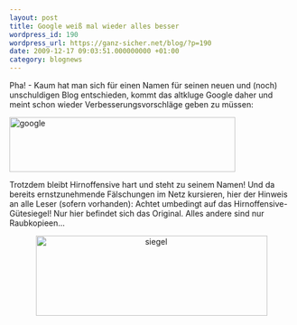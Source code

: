 ```yaml
---
layout: post
title: Google weiß mal wieder alles besser
wordpress_id: 190
wordpress_url: https://ganz-sicher.net/blog/?p=190
date: 2009-12-17 09:03:51.000000000 +01:00
category: blognews
---
```

Pha! - Kaum hat man sich für einen Namen für seinen neuen und (noch) unschuldigen Blog entschieden, kommt das altkluge Google daher und meint schon wieder Verbesserungsvorschläge geben zu müssen:

<img class="borderimg" title="google" src="{{site.url}}/wp-content/uploads/google.gif" alt="google" width="400" height="97" />

Trotzdem bleibt Hirnoffensive hart und steht zu seinem Namen! Und da bereits ernstzunehmende Fälschungen im Netz kursieren, hier der Hinweis an alle Leser (sofern vorhanden): Achtet umbedingt auf das Hirnoffensive-Gütesiegel! Nur hier befindet sich das Original. Alles andere sind nur Raubkopieen...
<p style="text-align: center;"><img class="borderimg" title="siegel" src="{{site.url}}/wp-content/uploads/siegel.png" alt="siegel" width="410" height="142" /></p>
